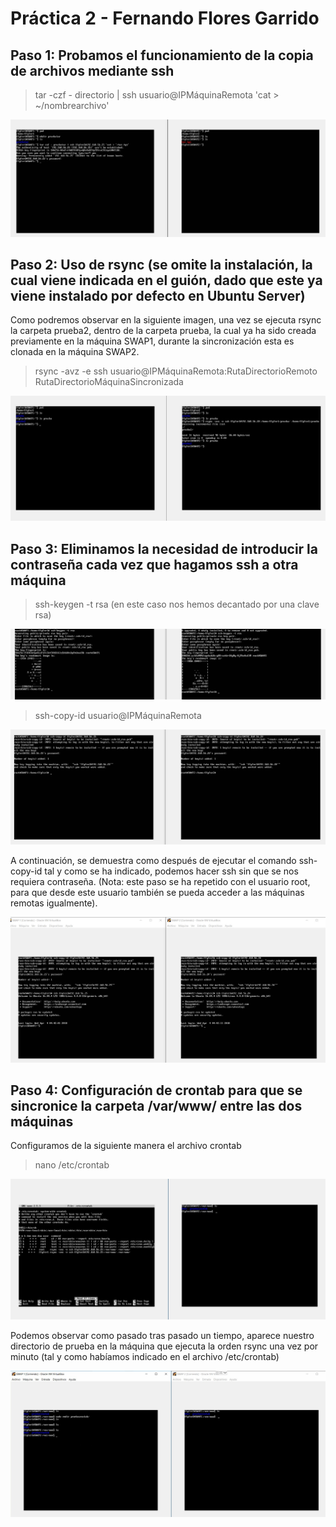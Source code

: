 # Práctica 2 - Fernando Flores Garrido
## Paso 1: Probamos el funcionamiento de la copia de archivos mediante ssh

> tar -czf - directorio | ssh usuario@IPMáquinaRemota 'cat > ~/nombrearchivo'

![Copia de archivo mediante tar y ssh](img/Screenshot_1.jpg)

## Paso 2:  Uso de rsync (se omite la instalación, la cual viene indicada en el guión, dado que este ya viene instalado por defecto en Ubuntu Server)
Como podremos observar en la siguiente imagen, una vez se ejecuta rsync la carpeta prueba2, dentro de la carpeta prueba, la cual ya ha sido creada previamente en la máquina SWAP1, durante la sincronización esta es clonada en la máquina SWAP2.

>rsync -avz -e ssh usuario@IPMáquinaRemota:RutaDirectorioRemoto RutaDirectorioMáquinaSincronizada

![Uso de rsync](img/Screenshot_2.jpg)


## Paso 3: Eliminamos la necesidad de introducir la contraseña cada vez que hagamos ssh a otra máquina
>ssh-keygen -t rsa (en este caso nos hemos decantado por una clave rsa)

![Uso de ssh-keygen](img/Screenshot_3.jpg)

>ssh-copy-id usuario@IPMáquinaRemota

![Uso de ssh-copy-id](img/Screenshot_4.jpg)

A continuación, se demuestra como después de ejecutar el comando ssh-copy-id tal y como se ha indicado, podemos hacer ssh sin que se nos requiera contraseña. (Nota: este paso se ha repetido con el usuario root, para que desde este usuario también se pueda acceder a las máquinas remotas igualmente).

![Uso de ssh sin contraseña](img/Screenshot_5.jpg)


## Paso 4: Configuración de crontab para que se sincronice la carpeta /var/www/ entre las dos máquinas
Configuramos de la siguiente manera el archivo crontab

> nano /etc/crontab

![Configuración de /etc/crontab](img/Screenshot_6.jpg)

Podemos observar como pasado tras pasado un tiempo, aparece nuestro directorio de prueba en la máquina que ejecuta la orden rsync una vez por minuto (tal y como habíamos indicado en el archivo /etc/crontab)

![Demostración de como se ejecuta la tarea de sincronización especificada en /etc/crontab](img/Screenshot_7.jpg)




